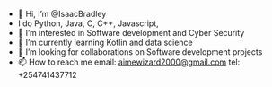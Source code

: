 - 👋 Hi, I’m @IsaacBradley
- I do Python, Java, C, C++, Javascript, 
- 👀 I’m interested in Software development and Cyber Security
- 🌱 I’m currently learning Kotlin and data science
- 💞️ I’m looking for collaborations on Software development projects
- 📫 How to reach me email: aimewizard2000@gmail.com    tel: +254741437712 

<!---
IsaacBradley/IsaacBradley is a ✨ special ✨ repository because its `README.md` (this file) appears on your GitHub profile.
You can click the Preview link to take a look at your changes.
--->

